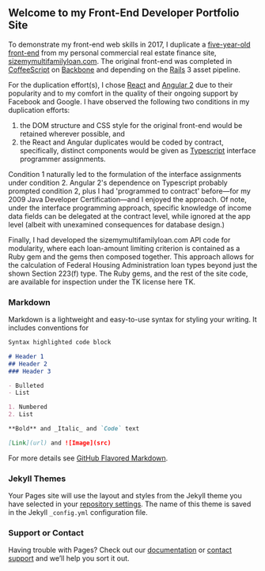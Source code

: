 ## Welcome to my Front-End Developer Portfolio Site

To demonstrate my front-end web skills in 2017, I duplicate a [five-year-old front-end](http://www.sizemymultifamilyloan.com/api/fha_sec223f_demo) from my personal commercial real estate finance site, [sizemymultifamilyloan.com](http://www.sizemymultifamilyloan.com). The original front-end was completed in [CoffeeScript](http://coffeescript.org) on [Backbone](http://backbonejs.org) and depending on the [Rails](http://guides.rubyonrails.org/index.html) 3 asset pipeline.

For the duplication effort(s), I chose [React](https://facebook.github.io/react) and [Angular 2](https://angular.io) due to their popularity and to my comfort in the quality of their ongoing support by Facebook and Google. I have observed the following two conditions in my duplication efforts:

1. the DOM structure and CSS style for the original front-end would be retained wherever possible, and
2. the React and Angular duplicates would be coded by contract, specifically, distinct components would be given as [Typescript](https://www.typescriptlang.org) interface programmer assignments.

Condition 1 naturally led to the formulation of the interface assignments under condition 2. Angular 2's dependence on Typescript probably prompted condition 2, plus I had 'programmed to contract' before&mdash;for my 2009 Java Developer Certification&mdash;and I enjoyed the approach. Of note, under the interface programming approach, specific knowledge of income data fields can be delegated at the contract level, while ignored at the app level (albeit with unexamined consequences for database design.)

Finally, I had developed the sizemymultifamilyloan.com API code for modularity, where each loan-amount limiting criterion is contained as a Ruby gem and the gems then composed together. This approach allows for the calculation of Federal Housing Administration loan types beyond just the shown Section 223(f) type. The Ruby gems, and the rest of the site code, are available for inspection under the TK license here TK.

### Markdown

Markdown is a lightweight and easy-to-use syntax for styling your writing. It includes conventions for

```markdown
Syntax highlighted code block

# Header 1
## Header 2
### Header 3

- Bulleted
- List

1. Numbered
2. List

**Bold** and _Italic_ and `Code` text

[Link](url) and ![Image](src)
```

For more details see [GitHub Flavored Markdown](https://guides.github.com/features/mastering-markdown/).

### Jekyll Themes

Your Pages site will use the layout and styles from the Jekyll theme you have selected in your [repository settings](https://github.com/gpolyn/front-end-developer/settings). The name of this theme is saved in the Jekyll `_config.yml` configuration file.

### Support or Contact

Having trouble with Pages? Check out our [documentation](https://help.github.com/categories/github-pages-basics/) or [contact support](https://github.com/contact) and we’ll help you sort it out.
